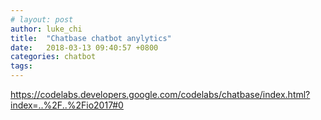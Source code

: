 ```yaml
---
# layout: post
author: luke_chi
title:  "Chatbase chatbot anylytics"
date:   2018-03-13 09:40:57 +0800
categories: chatbot
tags: 
---
```


<https://codelabs.developers.google.com/codelabs/chatbase/index.html?index=..%2F..%2Fio2017#0>

